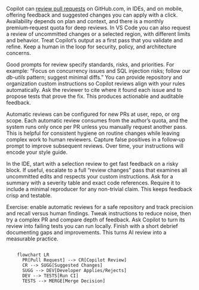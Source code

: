 <p>
	Copilot can 
	<a href='https://docs.github.com/en/copilot/concepts/code-review'>review pull requests</a>
	on GitHub.com, in IDEs, and on mobile, offering feedback and suggested changes you can apply with a click. Availability depends on plan and context, and there is a monthly premium‑request quota for deep reviews. In VS Code you can also request a review of uncommitted changes or a selected region, with different limits and behavior. Treat Copilot’s output as a first pass that you validate and refine. Keep a human in the loop for security, policy, and architecture concerns.
</p>

<p>
	Good prompts for review specify standards, risks, and priorities. For example: “Focus on concurrency issues and SQL injection risks; follow our <em>db-utils</em> pattern; suggest minimal diffs.” You can provide repository and organization custom instructions so Copilot reviews align with your rules automatically. Ask the reviewer to cite where it found each issue and to propose tests that prove the fix. This produces actionable and auditable feedback.
</p>

<p>
	Automatic reviews can be configured for new PRs at user, repo, or org scope. Each automatic review consumes from the author’s quota, and the system runs only once per PR unless you manually request another pass. This is helpful for consistent hygiene on routine changes while leaving complex work to human reviewers. Capture false positives in a follow‑up prompt to improve subsequent reviews. Over time, your instructions will encode your style guide. 
</p>

<p>
	In the IDE, start with a selection review to get fast feedback on a risky block. If useful, escalate to a full “review changes” pass that examines all uncommitted edits and respects your custom instructions. Ask for a summary with a severity table and exact code references. Require it to include a minimal reproducer for any non-trivial claim. This keeps feedback crisp and testable.
</p>

<p>
	Exercise: enable automatic reviews for a safe repository and track precision and recall versus human findings. Tweak instructions to reduce noise, then try a complex PR and compare depth of feedback. Ask Copilot to turn its review into failing tests you can run locally. Finish with a short debrief documenting gaps and improvements. This turns AI review into a measurable practice.
</p>

<pre><code class="language-mermaid">
	flowchart LR
	  PR[Pull Request] --> CR[Copilot Review]
	  CR --> SUGG[Suggested Changes]
	  SUGG --> DEV[Developer Applies/Rejects]
	  DEV --> TESTS[Run CI]
	  TESTS --> MERGE[Merge Decision]
</code></pre>
